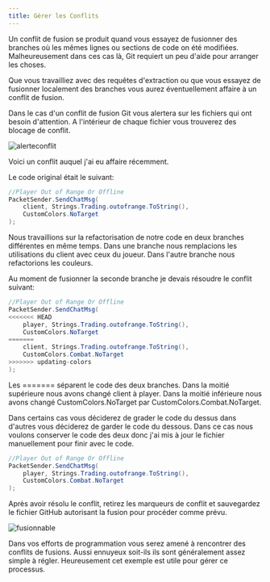 ```yaml
---
title: Gérer les Conflits
---
```


Un conflit de fusion se produit quand vous essayez de fusionner des branches où les mêmes lignes ou sections de code on été modifiées. Malheureusement dans ces cas là, Git requiert un peu d'aide pour arranger les choses.

Que vous travailliez avec des requêtes d'extraction ou que vous essayez de fusionner localement des branches vous aurez éventuellement affaire à un conflit de fusion.

Dans le cas d'un conflit de fusion Git vous alertera sur les fichiers qui ont besoin d'attention. A l'intérieur de chaque fichier vous trouverez des blocage de conflit.

![alerteconflit](https://www.ascensiongamedev.com/resources/filehost/46efc74d34c68ffe9a424b898f365cb8.png)

Voici un conflit auquel j'ai eu affaire récemment.

Le code original était le suivant:

```cs
//Player Out of Range Or Offline
PacketSender.SendChatMsg(
    client, Strings.Trading.outofrange.ToString(),
    CustomColors.NoTarget
);
```

Nous travaillions sur la refactorisation de notre code en deux branches différentes en même temps. Dans une branche nous remplacions les utilisations du client avec ceux du joueur. Dans l'autre branche nous refactorions les couleurs.

Au moment de fusionner la seconde branche je devais résoudre le conflit suivant:

```cs
//Player Out of Range Or Offline
PacketSender.SendChatMsg(
<<<<<<< HEAD
    player, Strings.Trading.outofrange.ToString(),
    CustomColors.NoTarget
=======
    client, Strings.Trading.outofrange.ToString(),
    CustomColors.Combat.NoTarget
>>>>>>> updating-colors
);
```

Les ======= séparent le code des deux branches. Dans la moitié supérieure nous avons changé client à player. Dans la moitié inférieure nous avons changé CustomColors.NoTarget par CustomColors.Combat.NoTarget.

Dans certains cas vous déciderez de grader le code du dessus dans d'autres vous déciderez de garder le code du dessous. Dans ce cas nous voulons conserver le code des deux donc j'ai mis à jour le fichier manuellement pour finir avec le code.

```cs
//Player Out of Range Or Offline
PacketSender.SendChatMsg(
    player, Strings.Trading.outofrange.ToString(),
    CustomColors.Combat.NoTarget
);
```

Après avoir résolu le conflit, retirez les marqueurs de conflit et sauvegardez le fichier GitHub autorisant la fusion pour procéder comme prévu.

![fusionnable](https://www.ascensiongamedev.com/resources/filehost/98036a1ec4daea465a9526987444d8c7.png)

Dans vos efforts de programmation vous serez amené à rencontrer des conflits de fusions. Aussi ennuyeux soit-ils ils sont généralement assez simple à régler. Heureusement cet exemple est utile pour gérer ce processus.
